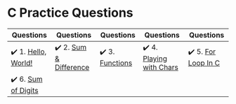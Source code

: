 # C Practice Questions

| Questions | Questions | Questions | Questions | Questions |
| ----- | ----- | ----- | ----- | ----- |
| :heavy_check_mark: 1. [Hello, World!](hello-world.c) | :heavy_check_mark: 2. [Sum & Difference](sum-and-difference.c) | :heavy_check_mark: 3. [Functions](functions.c) | :heavy_check_mark: 4. [Playing with Chars](playing-with-chars.c) | :heavy_check_mark: 5. [For Loop In C](for-loop-in-c.c) |
| :heavy_check_mark: 6. [Sum of Digits](sum-of-digits-five-digit-num.c) |
